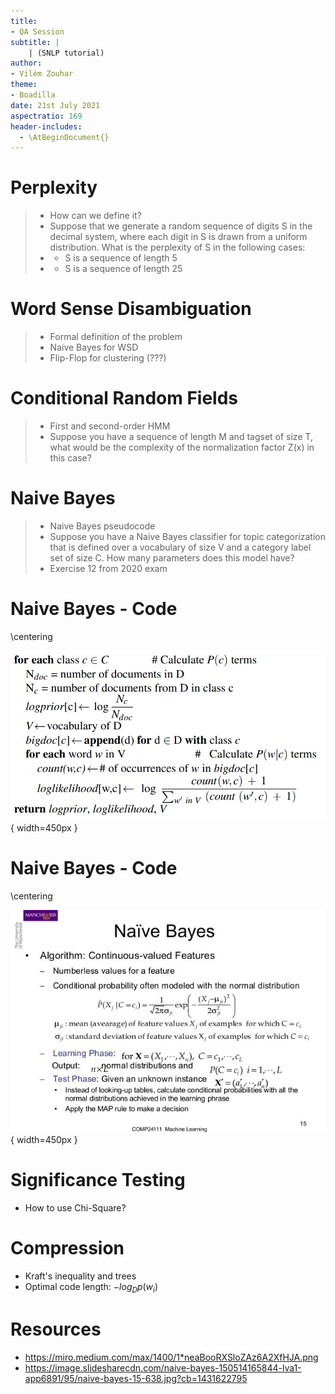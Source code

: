 ```yaml
---
title:
- QA Session
subtitle: |
    | (SNLP tutorial)
author:
- Vilém Zouhar
theme:
- Boadilla
date: 21st July 2021
aspectratio: 169
header-includes:
  - \AtBeginDocument{}
---
```


# Perplexity 

> - How can we define it?
> - Suppose that we generate a random sequence of digits S in the decimal system, where each digit in S is drawn from a uniform distribution.  What is the perplexity of S in the following cases:
> - - S is a sequence of length 5
> - - S is a sequence of length 25

<!-- cross-entropy between observed distribution and predicted one, results in 10 in either case -->

# Word Sense Disambiguation

> - Formal definition of the problem
> - Naive Bayes for WSD
> - Flip-Flop for clustering (???)

# Conditional Random Fields

> - First and second-order HMM
> - Suppose you have a sequence of length M and tagset of size T, what would be the complexity of the normalization factor Z(x) in this case?

# Naive Bayes

> - Naive Bayes pseudocode
> - Suppose you have a Naive Bayes classifier for topic categorization that is defined over a vocabulary of size V and a category label set of size C. How many parameters does this model have?
> - Exercise 12 from 2020 exam

# Naive Bayes - Code

\centering

![](img/naive_bayes_code_0.png){ width=450px }

# Naive Bayes - Code

\centering

![](img/naive_bayes_code_1.png){ width=450px }


# Significance Testing

- How to use Chi-Square?

# Compression

- Kraft's inequality and trees
- Optimal code length: $-log_D p(w_i)$

# Resources

- <https://miro.medium.com/max/1400/1*neaBooRXSloZAz6A2XfHJA.png>
- <https://image.slidesharecdn.com/naive-bayes-150514165844-lva1-app6891/95/naive-bayes-15-638.jpg?cb=1431622795>
